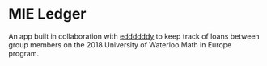 # MIE Ledger
An app built in collaboration with <a href="https://github.com/eddddddy">eddddddy</a> to keep track of loans between group members on the 2018 University of Waterloo Math in Europe program.